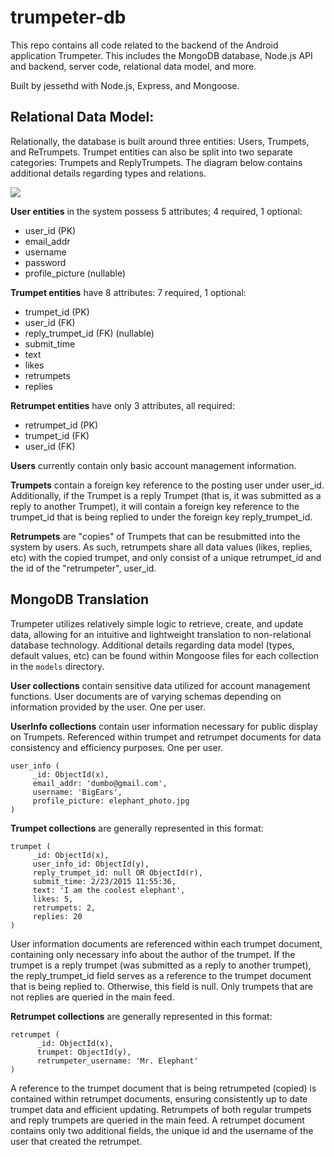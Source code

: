 # trumpeter-db
This repo contains all code related to the backend of the Android application Trumpeter. This includes the MongoDB database, Node.js API
and backend, server code, relational data model, and more.

Built by jessethd with Node.js, Express, and Mongoose.



## Relational Data Model:
Relationally, the database is built around three entities: Users, Trumpets, and ReTrumpets. Trumpet entities can also be split into two
separate categories: Trumpets and ReplyTrumpets. The diagram below contains additional details regarding types and relations.

<a href="url"><img src="http://i.imgur.com/eKtoAY0.png"></a>

**User entities** in the system possess 5 attributes; 4 required, 1 optional: 
* user_id (PK)
* email_addr
* username 
* password
* profile_picture (nullable)


**Trumpet entities** have 8 attributes: 7 required, 1 optional:
* trumpet_id (PK)
* user_id (FK)
* reply_trumpet_id (FK) (nullable)
* submit_time
* text
* likes
* retrumpets
* replies

**Retrumpet entities** have only 3 attributes, all required:
* retrumpet_id (PK)
* trumpet_id (FK)
* user_id (FK)

**Users** currently contain only basic account management information.

**Trumpets** contain a foreign key reference to the posting user under user_id. Additionally, if the Trumpet is a reply Trumpet (that
is, it was submitted as a reply to another Trumpet), it will contain a foreign key reference to the trumpet_id that is being replied to
under the foreign key reply_trumpet_id.

**Retrumpets** are "copies" of Trumpets that can be resubmitted into the system by users. As such, retrumpets share all data values
(likes, replies, etc) with the copied trumpet, and only consist of a unique retrumpet_id and the id of the "retrumpeter", user_id.


## MongoDB Translation

Trumpeter utilizes relatively simple logic to retrieve, create, and update data, allowing for an intuitive and lightweight translation
to non-relational database technology. Additional details regarding data model (types, default values, etc) can be found within Mongoose files for each collection in the ```models``` directory.

**User collections** contain sensitive data utilized for account management functions. User documents are of varying schemas depending 
on information provided by the user. One per user.

**UserInfo collections** contain user information necessary for public display on Trumpets. Referenced within trumpet and retrumpet 
documents for data consistency and efficiency purposes.  One per user.

```
user_info (
     _id: ObjectId(x),
     email_addr: 'dumbo@gmail.com',
     username: 'BigEars',
     profile_picture: elephant_photo.jpg
)
```

**Trumpet collections** are generally represented in this format:

```
trumpet (
     _id: ObjectId(x),
     user_info_id: ObjectId(y),
     reply_trumpet_id: null OR ObjectId(r), 
     submit_time: 2/23/2015 11:55:36,
     text: 'I am the coolest elephant',
     likes: 5,
     retrumpets: 2,
     replies: 20
)
```
User information documents are referenced within each trumpet document, containing only necessary info about the author of the trumpet. 
If the trumpet is a reply trumpet (was submitted as a reply to another trumpet), the reply_trumpet_id field serves as a reference to the
trumpet document that is being replied to. Otherwise, this field is null. Only trumpets that are not replies are queried in the main
feed.

**Retrumpet collections** are generally represented in this format:

```
retrumpet (
      _id: ObjectId(x),
      trumpet: ObjectId(y),
      retrumpeter_username: 'Mr. Elephant'
)
```

A reference to the trumpet document that is being retrumpeted (copied) is contained within retrumpet documents, ensuring consistently up
to date trumpet data and efficient updating.  Retrumpets of both regular trumpets and reply trumpets are queried in the main feed. A 
retrumpet document contains only two additional fields, the unique id and the username of the user that created the retrumpet.


